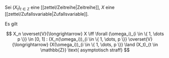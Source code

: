 Sei $(X_t)_{t \in \mathbb{Z}}$ eine [[zettel/Zeitreihe|Zeitreihe]], $X$ eine [[zettel/Zufallsvariable|Zufallsvariable]].

Es gilt

$$
	X_n \overset{V}{\longrightarrow} X \iff \forall (\omega_i)_{i \in \{ 1, \dots p \}} \in [0, 1] : (X_n(\omega_i))_{i \in \{ 1, \dots, p \}} \overset{V}{\longrightarrow} (X(\omega_i))_{i \in \{ 1, \dots, p \}} \land (X_t)_{t \in \mathbb{Z}} \text{ asymptotisch straff}
$$